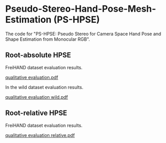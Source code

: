 # Pseudo-Stereo-Hand-Pose-Mesh-Estimation (PS-HPSE)
The code for "PS-HPSE: Pseudo Stereo for Camera Space Hand Pose and Shape Estimation from Monocular RGB".

## Root-absolute HPSE
FreiHAND dataset evaluation results.

[qualitative evaluation.pdf](https://github.com/ShaoXiang23/Pseudo-Stereo-Hand-Pose/files/12842950/qualitative.evaluation.pdf)

In the wild dataset evaluation results.

[qualitative evaluation wild.pdf](https://github.com/ShaoXiang23/Pseudo-Stereo-Hand-Pose/files/12842953/qualitative.evaluation.wild.pdf)

## Root-relative HPSE
FreiHAND dataset evaluation results.

[qualitative evaluation relative.pdf](https://github.com/ShaoXiang23/Pseudo-Stereo-Hand-Pose/files/12842954/qualitative.evaluation.relative.pdf)


